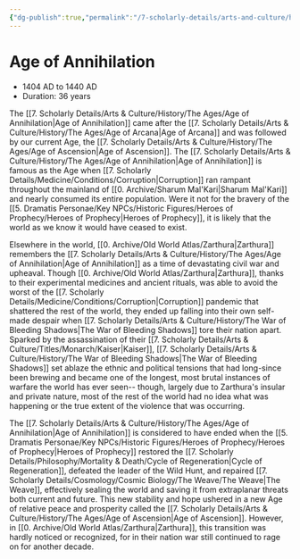 ```yaml
---
{"dg-publish":true,"permalink":"/7-scholarly-details/arts-and-culture/history/the-ages/age-of-annihilation/","noteIcon":""}
---
```


# Age of Annihilation

- 1404 AD to 1440 AD
- Duration: 36 years

The [[7. Scholarly Details/Arts & Culture/History/The Ages/Age of Annihilation\|Age of Annihilation]] came after the [[7. Scholarly Details/Arts & Culture/History/The Ages/Age of Arcana\|Age of Arcana]] and was followed by our current Age, the [[7. Scholarly Details/Arts & Culture/History/The Ages/Age of Ascension\|Age of Ascension]]. The [[7. Scholarly Details/Arts & Culture/History/The Ages/Age of Annihilation\|Age of Annihilation]] is famous as the Age when [[7. Scholarly Details/Medicine/Conditions/Corruption\|Corruption]] ran rampant throughout the mainland of [[0. Archive/Sharum Mal'Kari\|Sharum Mal'Kari]] and nearly consumed its entire population. Were it not for the bravery of the [[5. Dramatis Personae/Key NPCs/Historic Figures/Heroes of Prophecy/Heroes of Prophecy\|Heroes of Prophecy]], it is likely that the world as we know it would have ceased to exist. 

Elsewhere in the world, [[0. Archive/Old World Atlas/Zarthura\|Zarthura]] remembers the [[7. Scholarly Details/Arts & Culture/History/The Ages/Age of Annihilation\|Age of Annihilation]] as a time of devastating civil war and upheaval. Though [[0. Archive/Old World Atlas/Zarthura\|Zarthura]], thanks to their experimental medicines and ancient rituals, was able to avoid the worst of the [[7. Scholarly Details/Medicine/Conditions/Corruption\|Corruption]] pandemic that shattered the rest of the world, they ended up falling into their own self-made despair when [[7. Scholarly Details/Arts & Culture/History/The War of Bleeding Shadows\|The War of Bleeding Shadows]] tore their nation apart. Sparked by the assassination of their [[7. Scholarly Details/Arts & Culture/Titles/Monarch/Kaiser\|Kaiser]], [[7. Scholarly Details/Arts & Culture/History/The War of Bleeding Shadows\|The War of Bleeding Shadows]] set ablaze the ethnic and political tensions that had long-since been brewing and became one of the longest, most brutal instances of warfare the world has ever seen-- though, largely due to Zarthura's insular and private nature, most of the rest of the world had no idea what was happening or the true extent of the violence that was occurring. 

The [[7. Scholarly Details/Arts & Culture/History/The Ages/Age of Annihilation\|Age of Annihilation]] is considered to have ended when the [[5. Dramatis Personae/Key NPCs/Historic Figures/Heroes of Prophecy/Heroes of Prophecy\|Heroes of Prophecy]] restored the [[7. Scholarly Details/Philosophy/Mortality & Death/Cycle of Regeneration\|Cycle of Regeneration]], defeated the leader of the Wild Hunt,  and repaired [[7. Scholarly Details/Cosmology/Cosmic Biology/The Weave/The Weave\|The Weave]], effectively sealing the world and saving it from extraplanar threats both current and future. This new stability and hope ushered in a new Age of relative peace and prosperity called the [[7. Scholarly Details/Arts & Culture/History/The Ages/Age of Ascension\|Age of Ascension]]. However, in [[0. Archive/Old World Atlas/Zarthura\|Zarthura]], this transition was hardly noticed or recognized, for in their nation war still continued to rage on for another decade. 